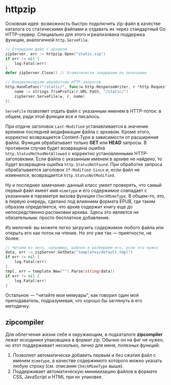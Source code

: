 # httpzip

Основная идея: возможность быстро подключить zip-файл в качестве каталога со статическими файлами и отдавать их через стандартный Go HTTP-сервер. Специально для этого и реализована поддержка функции, аналогичной `http.ServeFile`.

```go
// Открываем файл с архивом
zipServer, err := httpzip.Open("static.zip")
if err != nil {
    log.Fatal(err)
}
defer zipServer.Close() // Атоматически закрываем по окончании

// Инициализируем обработчик HTTP-запросов
http.HandleFunc("/static/", func(w http.ResponseWriter, r *http.Request) {
    name := strings.TrimPrefix(r.URL.Path, "/static/")
    zipServer.ServeFile(w, r, name)
})
```

`ServeFile` позволяет отдать файл с указанным именем в HTTP-поток: в общем, ради этой функции все и писалось. 

При отдаче заголовок `Last-Modified` устанавливается в значение времени последней модификации файла с архивом. Кроме этого, корректно возвращается Content-Type в зависимости от расширения файла. Функция обрабатывает только __GET__ или __HEAD__ запросы. В противном случае будет возвращена ошибка `http.StatusMethodNotAllowed` с корректно установленными HTTP-заголовками. Если файла с указанным именем в архиве не найдено, то будет возвращена ошибка
`http.StatusNotFound`. При обработке запроса обрабатывается заголовок `If-Modified-Since` и, если файл не изменился, возвращается `http.StatusNotModified`.

Ну и последнее замечание: данный класс умеет проверять, что самый первый файл имеет имя `mimetype` и его содержимое совпадает с указанным в параметре вызова функции `CheckMimeType`. В общем-то, это, в первую очередь, сделано под влиянием формата EPUB, где таким образом определяется, что архив содержит книгу еще до непосредственно распаковки архива. Здесь это является не обязательным: просто бесплатное добавление.

Из мелочей: вы можете легко загрузить содержимое любого файла или открыть его как поток на чтение. Но это уже так — приятности, не более.

```go
// Читаем из него, например, шаблон и разбираем его, если это нужно
data, err := zipServer.GetData("templates/default.tmpl")
if err != nil {
    log.Fatal(err)
}
tmpl, err = template.New("").Parse(string(data))
if err != nil {
    log.Fatal(err)
}
```

Остальное — "читайте мои мемуары", как говорил один мой преподаватель, подразумевая, что хорошо бы заглянуть в его методичку.


## zipcompiler

Для облегчения жизни себе и окружающим, в подкаталоге __zipcompiler__ лежат исходники упаковщика в формат zip. Обычно он на фиг не нужен, но этот поддерживает несколько, лично для меня, полезных функций:

1. Позволяет автоматически добавить первым и без сжатия файл с именем `mimetype`, в качестве содержимого которого можно указать любую строку (см. описание `CheckMimeType` выше).
2. Поддерживает автоматическую минимизацию файлов в формате CSS, JavaScript и HTML при их упаковке.

